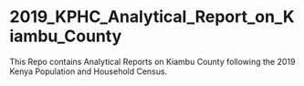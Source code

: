 # 2019_KPHC_Analytical_Report_on_Kiambu_County
 
This Repo contains Analytical Reports on Kiambu County following the 2019 Kenya Population and Household Census.

